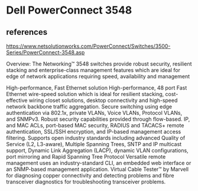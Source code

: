# Dell PowerConnect 3548

## references

https://www.netsolutionworks.com/PowerConnect/Switches/3500-Series/PowerConnect-3548.asp

Overview:
The Networking™ 3548 switches provide robust security, resilient stacking and enterprise-class management features which are ideal for edge of network applications requiring speed, availability and management

High-performance, Fast Ethernet solution
High-performance, 48 port Fast Ethernet wire-speed solution which is ideal for resilient stacking, cost-effective wiring closet solutions, desktop connectivity and high-speed network backbone traffic aggregation.
Secure switching using edge authentication via 802.1x, private VLANs, Voice VLANs, Protocol VLANs, and SNMPv3. Robust security capabilities provided through flow-based. IP, and MAC ACLs, port-based MAC security, RADIUS and TACACS+ remote authentication, SSL/SSH encryption, and IP-based management access filtering.
Supports open industry standards including advanced Quality of Service (L2, L3-aware), Multiple Spanning Trees, SNTP and IP multicast support, Dynamic Link Aggregation (LACP), dynamic VLAN configurations, port mirroring and Rapid Spanning Tree Protocol
Versatile remote management uses an industry-standard CLI, an embedded web interface or an SNMP-based management application.
Virtual Cable Tester™ by Marvell for diagnosing copper connectivity and detecting problems and fibre transceiver diagnostics for troubleshooting transceiver problems.